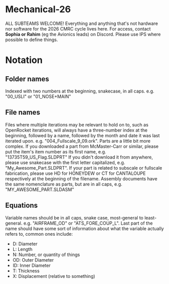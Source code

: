 # Mechanical-26
ALL SUBTEAMS WELCOME! Everything and anything that's not hardware nor software for the 2026 CMRC cycle lives here. For access, contact **Sophia or Rahim** (eg the Avionics leads) on Discord. Please use IPS where possible to define things.

# Notation
## Folder names
Indexed with two numbers at the beginning, snakecase, in all caps. e.g. "00_USLI" or "01_NOSE+MAIN"

## File names
Files where multiple iterations may be relevant to hold on to, such as OpenRocket iterations, will always have a three-number index at the beginning, followed by a name, followed by the month and date it was last iterated upon. e.g. "004_Fullscale_9_09.ork".
Parts are a little bit more complex. If you downloaded a part from McMaster-Carr or similar, please put the item's item number as its first name, e.g. "13735T59_US_Flag.SLDPRT" If you didn't download it from anywhere, please use snakecase with the first letter capitalized, e.g. "My_Awesome_Part.SLDPRT". If your part is related to subscale or fullscale fabrication, please use HD for HONEYDEW or CT for CANTALOUPE respectively at the beginning of the filename. 
Assembly documents have the same nomenclature as parts, but are in all caps, e.g. "MY_AWESOME_PART.SLDASM"
## Equations
Variable names should be in all caps, snake case, most-general to least-general. e.g. "AIRFRAME_OD" or "ATS_FORE_COUP_L". Last part of the name should have some sort of information about what the variable actually refers to, common ones include:
* D: Diameter
* L: Length
* N: Number, or quantity of things
* OD: Outer Diameter
* ID: Inner Diameter
* T: Thickness
* X: Displacement (relative to something)